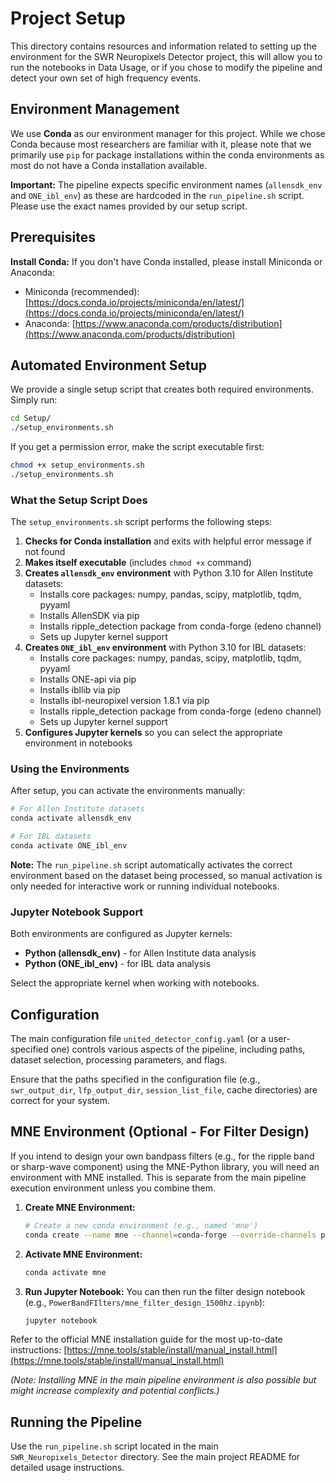 # Project Setup

This directory contains resources and information related to setting up the environment for the SWR Neuropixels Detector project, this will allow you to run the notebooks in Data Usage, or if you chose to modify the pipeline and detect your own set of high frequency events.

## Environment Management

We use **Conda** as our environment manager for this project. While we chose Conda because most researchers are familiar with it, please note that we primarily use `pip` for package installations within the conda environments as most do not have a Conda installation available.

**Important:** The pipeline expects specific environment names (`allensdk_env` and `ONE_ibl_env`) as these are hardcoded in the `run_pipeline.sh` script. Please use the exact names provided by our setup script.

## Prerequisites

**Install Conda:** If you don't have Conda installed, please install Miniconda or Anaconda:
- Miniconda (recommended): [https://docs.conda.io/projects/miniconda/en/latest/](https://docs.conda.io/projects/miniconda/en/latest/)
- Anaconda: [https://www.anaconda.com/products/distribution](https://www.anaconda.com/products/distribution)

## Automated Environment Setup

We provide a single setup script that creates both required environments. Simply run:

```bash
cd Setup/
./setup_environments.sh
```

If you get a permission error, make the script executable first:
```bash
chmod +x setup_environments.sh
./setup_environments.sh
```

### What the Setup Script Does

The `setup_environments.sh` script performs the following steps:

1. **Checks for Conda installation** and exits with helpful error message if not found
2. **Makes itself executable** (includes `chmod +x` command)
3. **Creates `allensdk_env` environment** with Python 3.10 for Allen Institute datasets:
   - Installs core packages: numpy, pandas, scipy, matplotlib, tqdm, pyyaml
   - Installs AllenSDK via pip
   - Installs ripple_detection package from conda-forge (edeno channel)
   - Sets up Jupyter kernel support
4. **Creates `ONE_ibl_env` environment** with Python 3.10 for IBL datasets:
   - Installs core packages: numpy, pandas, scipy, matplotlib, tqdm, pyyaml  
   - Installs ONE-api via pip
   - Installs ibllib via pip
   - Installs ibl-neuropixel version 1.8.1 via pip
   - Installs ripple_detection package from conda-forge (edeno channel)
   - Sets up Jupyter kernel support
5. **Configures Jupyter kernels** so you can select the appropriate environment in notebooks

### Using the Environments

After setup, you can activate the environments manually:

```bash
# For Allen Institute datasets
conda activate allensdk_env

# For IBL datasets  
conda activate ONE_ibl_env
```

**Note:** The `run_pipeline.sh` script automatically activates the correct environment based on the dataset being processed, so manual activation is only needed for interactive work or running individual notebooks.

### Jupyter Notebook Support

Both environments are configured as Jupyter kernels:
- **Python (allensdk_env)** - for Allen Institute data analysis
- **Python (ONE_ibl_env)** - for IBL data analysis

Select the appropriate kernel when working with notebooks.

## Configuration

The main configuration file `united_detector_config.yaml` (or a user-specified one) controls various aspects of the pipeline, including paths, dataset selection, processing parameters, and flags.

Ensure that the paths specified in the configuration file (e.g., `swr_output_dir`, `lfp_output_dir`, `session_list_file`, cache directories) are correct for your system.

## MNE Environment (Optional - For Filter Design)

If you intend to design your own bandpass filters (e.g., for the ripple band or sharp-wave component) using the MNE-Python library, you will need an environment with MNE installed. This is separate from the main pipeline execution environment unless you combine them.

1.  **Create MNE Environment:**
    ```bash
    # Create a new conda environment (e.g., named 'mne')
    conda create --name mne --channel=conda-forge --override-channels python=3.9 mne matplotlib scipy notebook ipython pandas
    ```

2.  **Activate MNE Environment:**
    ```bash
    conda activate mne
    ```

3.  **Run Jupyter Notebook:** You can then run the filter design notebook (e.g., `PowerBandFIlters/mne_filter_design_1500hz.ipynb`):
    ```bash
    jupyter notebook
    ```

Refer to the official MNE installation guide for the most up-to-date instructions: [https://mne.tools/stable/install/manual_install.html](https://mne.tools/stable/install/manual_install.html)

*(Note: Installing MNE in the main pipeline environment is also possible but might increase complexity and potential conflicts.)*

## Running the Pipeline

Use the `run_pipeline.sh` script located in the main `SWR_Neuropixels_Detector` directory. See the main project README for detailed usage instructions. 